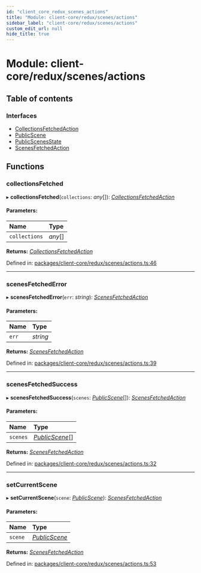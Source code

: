 ```yaml
---
id: "client_core_redux_scenes_actions"
title: "Module: client-core/redux/scenes/actions"
sidebar_label: "client-core/redux/scenes/actions"
custom_edit_url: null
hide_title: true
---
```


# Module: client-core/redux/scenes/actions

## Table of contents

### Interfaces

- [CollectionsFetchedAction](../interfaces/client_core_redux_scenes_actions.collectionsfetchedaction.md)
- [PublicScene](../interfaces/client_core_redux_scenes_actions.publicscene.md)
- [PublicScenesState](../interfaces/client_core_redux_scenes_actions.publicscenesstate.md)
- [ScenesFetchedAction](../interfaces/client_core_redux_scenes_actions.scenesfetchedaction.md)

## Functions

### collectionsFetched

▸ **collectionsFetched**(`collections`: *any*[]): [*CollectionsFetchedAction*](../interfaces/client_core_redux_scenes_actions.collectionsfetchedaction.md)

#### Parameters:

Name | Type |
:------ | :------ |
`collections` | *any*[] |

**Returns:** [*CollectionsFetchedAction*](../interfaces/client_core_redux_scenes_actions.collectionsfetchedaction.md)

Defined in: [packages/client-core/redux/scenes/actions.ts:46](https://github.com/xr3ngine/xr3ngine/blob/5c3dcaef1/packages/client-core/redux/scenes/actions.ts#L46)

___

### scenesFetchedError

▸ **scenesFetchedError**(`err`: *string*): [*ScenesFetchedAction*](../interfaces/client_core_redux_scenes_actions.scenesfetchedaction.md)

#### Parameters:

Name | Type |
:------ | :------ |
`err` | *string* |

**Returns:** [*ScenesFetchedAction*](../interfaces/client_core_redux_scenes_actions.scenesfetchedaction.md)

Defined in: [packages/client-core/redux/scenes/actions.ts:39](https://github.com/xr3ngine/xr3ngine/blob/5c3dcaef1/packages/client-core/redux/scenes/actions.ts#L39)

___

### scenesFetchedSuccess

▸ **scenesFetchedSuccess**(`scenes`: [*PublicScene*](../interfaces/client_core_redux_scenes_actions.publicscene.md)[]): [*ScenesFetchedAction*](../interfaces/client_core_redux_scenes_actions.scenesfetchedaction.md)

#### Parameters:

Name | Type |
:------ | :------ |
`scenes` | [*PublicScene*](../interfaces/client_core_redux_scenes_actions.publicscene.md)[] |

**Returns:** [*ScenesFetchedAction*](../interfaces/client_core_redux_scenes_actions.scenesfetchedaction.md)

Defined in: [packages/client-core/redux/scenes/actions.ts:32](https://github.com/xr3ngine/xr3ngine/blob/5c3dcaef1/packages/client-core/redux/scenes/actions.ts#L32)

___

### setCurrentScene

▸ **setCurrentScene**(`scene`: [*PublicScene*](../interfaces/client_core_redux_scenes_actions.publicscene.md)): [*ScenesFetchedAction*](../interfaces/client_core_redux_scenes_actions.scenesfetchedaction.md)

#### Parameters:

Name | Type |
:------ | :------ |
`scene` | [*PublicScene*](../interfaces/client_core_redux_scenes_actions.publicscene.md) |

**Returns:** [*ScenesFetchedAction*](../interfaces/client_core_redux_scenes_actions.scenesfetchedaction.md)

Defined in: [packages/client-core/redux/scenes/actions.ts:53](https://github.com/xr3ngine/xr3ngine/blob/5c3dcaef1/packages/client-core/redux/scenes/actions.ts#L53)
